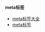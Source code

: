 #### meta标签

* [meta标签大全](http://www.cnblogs.com/libin-1/p/5979300.html)
* [meta标签](https://segmentfault.com/a/1190000002407912)

